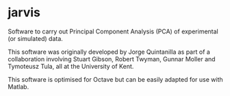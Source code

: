 # jarvis
 
Software to carry out Principal Component Analysis (PCA) of experimental (or simulated) data. 

This software was originally developed by Jorge Quintanilla as part of a collaboration involving Stuart Gibson, Robert Twyman, Gunnar Moller and Tymoteusz Tula, all at the University of Kent.

This software is optimised for Octave but can be easily adapted for use with Matlab.
